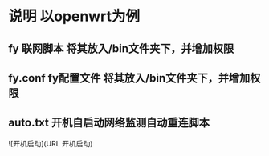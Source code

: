 说明 以openwrt为例
===========================

## fy 联网脚本 将其放入/bin文件夹下，并增加权限

## fy.conf fy配置文件 将其放入/bin文件夹下，并增加权限

## auto.txt 开机自启动网络监测自动重连脚本

![开机启动](URL 开机启动)
